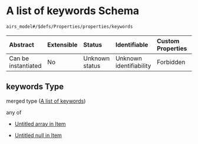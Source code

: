 # A list of keywords Schema

```txt
airs_model#/$defs/Properties/properties/keywords
```



| Abstract            | Extensible | Status         | Identifiable            | Custom Properties | Additional Properties | Access Restrictions | Defined In                                                                |
| :------------------ | :--------- | :------------- | :---------------------- | :---------------- | :-------------------- | :------------------ | :------------------------------------------------------------------------ |
| Can be instantiated | No         | Unknown status | Unknown identifiability | Forbidden         | Allowed               | none                | [model.schema.json\*](../../out/model.schema.json "open original schema") |

## keywords Type

merged type ([A list of keywords](model-defs-properties-properties-a-list-of-keywords.md))

any of

*   [Untitled array in Item](model-defs-properties-properties-a-list-of-keywords-anyof-0.md "check type definition")

*   [Untitled null in Item](model-defs-properties-properties-a-list-of-keywords-anyof-1.md "check type definition")
